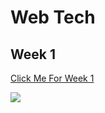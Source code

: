# Web Tech

## Week 1

[Click Me For Week 1](week_1/index.html)

<img src = U:/web-tech/week_1/Laptop.jpg>